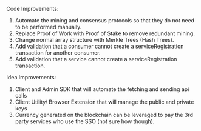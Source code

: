 Code Improvements:

1. Automate the mining and consensus protocols so that they do not need to be performed manually.
2. Replace Proof of Work with Proof of Stake to remove redundant mining.
3. Change normal array structure with Merkle Trees (Hash Trees).
4. Add validation that a consumer cannot create a serviceRegistration transaction for another consumer.
5. Add validation that a service cannot create a serviceRegistration transaction.

Idea Improvements:

1. Client and Admin SDK that will automate the fetching and sending api calls
2. Client Utility/ Browser Extension that will manage the public and private keys
3. Currency generated on the blockchain can be leveraged to pay the 3rd party services who use the SSO (not sure how though).